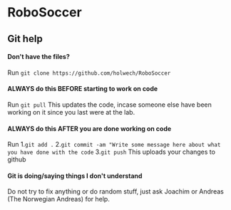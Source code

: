 # RoboSoccer
## Git help
#### Don't have the files?
Run `git clone https://github.com/holwech/RoboSoccer`

#### ALWAYS do this BEFORE starting to work on code
Run `git pull`
This updates the code, incase someone else have been working on it since you last were at the lab.

#### ALWAYS do this AFTER you are done working on code
Run
1.`git add .`
2.`git commit -am "Write some message here about what you have done with the code`
3.`git push`
This uploads your changes to github

#### Git is doing/saying things I don't understand
Do not try to fix anything or do random stuff, just ask Joachim or Andreas (The Norwegian Andreas) for help.
